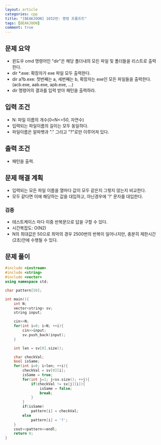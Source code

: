 ```yaml
---
layout: article
categories: cpp
title: "[BEAKJOON] 1032번: 명령 프롬프트"
tags: [BEAKJOON]
comment: true
---
```


## 문제 요약
- 윈도우 cmd 명령어인 "dir"은 해당 폴더내의 모든 파일 및 폴더들을 리스트로 출력한다.
- dir *.exe: 확장자가 exe 파일 모두 출력한다.
- dir a?b.exe: 첫번째는 a, 세번째는 b, 확장자는 exe인 모든 파일들을 출력한다.(acb.exe, aab.exe, apb.exe, ...)
- dir 명령어의 결과를 입력 받아 패턴을 출력하라.

## 입력 조건
- N: 파일 이름의 개수(0<N<=50, 자연수)
- 입력되는 파일이름의 길이는 모두 동일하다.
- 파일이름은 알파벳과 "." 그리고 "?"로만 이루어져 있다.

## 출력 조건
- 패턴을 출력.

## 문제 해결 계획
- 입력되는 모든 파일 이름을 열마다 값이 모두 같은지 그렇지 않는지 비교한다.
- 모두 같다면 이에 해당하는 값을 대입하고, 아닌경우에 '?' 문자를 대입한다.

### 검증
- 테스트케이스 마다 이중 반복문으로 답을 구할 수 있다.
- 시간복잡도: O(N2)
- N의 최대값은 50으로 최악의 경우 2500번의 반복이 일어나지만, 충분히 제한시간(2초)안에 수행될 수 있다.

## 문제 풀이
```cpp
#include <iostream>
#include <string>
#include <vector>
using namespace std;

char pattern[50];

int main(){
    int N;
    vector<string> sv;
    string input;

    cin>>N;
    for(int i=0; i<N; ++i){
        cin>>input;
        sv.push_back(input);
    }

    int len = sv[0].size();

    char checkVal;
    bool isSame;
    for(int i=0; i<len; ++i){
        checkVal = sv[0][i];
        isSame = true;
        for(int j=1; j<sv.size(); ++j){
            if(checkVal != sv[j][i]){
                isSame = false;
                break;
            }
        }
        if(isSame)
            pattern[i] = checkVal;
        else
            pattern[i] = '?';
    }
    cout<<pattern<<endl;
    return 0;
}
```